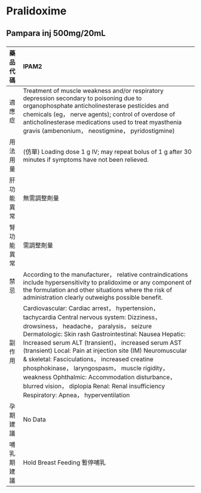 # Pralidoxime

## Pampara inj 500mg/20mL

##### 

| 藥品代碼   | IPAM2                                                                                                                                                                                                                                                                                                                                                                                                                                                                                                                                                                 |
|:-----------|:----------------------------------------------------------------------------------------------------------------------------------------------------------------------------------------------------------------------------------------------------------------------------------------------------------------------------------------------------------------------------------------------------------------------------------------------------------------------------------------------------------------------------------------------------------------------|
| 適應症     | Treatment of muscle weakness and/or respiratory depression secondary to poisoning due to organophosphate anticholinesterase pesticides and chemicals (eg， nerve agents); control of overdose of anticholinesterase medications used to treat myasthenia gravis (ambenonium， neostigmine， pyridostigmine)                                                                                                                                                                                                                                                           |
| 用法用量   | (仿單) Loading dose 1 g IV; may repeat bolus of 1 g after 30 minutes if symptoms have not been relieved.                                                                                                                                                                                                                                                                                                                                                                                                                                                              |
| 肝功能異常 | 無需調整劑量                                                                                                                                                                                                                                                                                                                                                                                                                                                                                                                                                          |
| 腎功能異常 | 需調整劑量                                                                                                                                                                                                                                                                                                                                                                                                                                                                                                                                                            |
| 禁忌       | According to the manufacturer， relative contraindications include hypersensitivity to pralidoxime or any component of the formulation and other situations where the risk of administration clearly outweighs possible benefit.                                                                                                                                                                                                                                                                                                                                      |
| 副作用     | Cardiovascular: Cardiac arrest， hypertension， tachycardia Central nervous system: Dizziness， drowsiness， headache， paralysis， seizure Dermatologic: Skin rash Gastrointestinal: Nausea Hepatic: Increased serum ALT (transient)， increased serum AST (transient) Local: Pain at injection site (IM) Neuromuscular & skeletal: Fasciculations， increased creatine phosphokinase， laryngospasm， muscle rigidity， weakness Ophthalmic: Accommodation disturbance， blurred vision， diplopia Renal: Renal insufficiency Respiratory: Apnea， hyperventilation |
| 孕期建議   | No Data                                                                                                                                                                                                                                                                                                                                                                                                                                                                                                                                                               |
| 哺乳期建議 | Hold Breast Feeding 暫停哺乳                                                                                                                                                                                                                                                                                                                                                                                                                                                                                                                                          |

